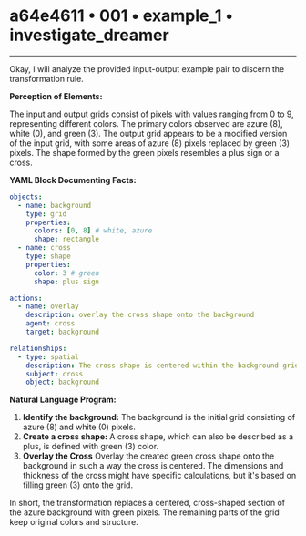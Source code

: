 # a64e4611 • 001 • example_1 • investigate_dreamer

---
Okay, I will analyze the provided input-output example pair to discern the transformation rule.

**Perception of Elements:**

The input and output grids consist of pixels with values ranging from 0 to 9, representing different colors. The primary colors observed are azure (8), white (0), and green (3). The output grid appears to be a modified version of the input grid, with some areas of azure (8) pixels replaced by green (3) pixels. The shape formed by the green pixels resembles a plus sign or a cross.

**YAML Block Documenting Facts:**



```yaml
objects:
  - name: background
    type: grid
    properties:
      colors: [0, 8] # white, azure
      shape: rectangle
  - name: cross
    type: shape
    properties:
      color: 3 # green
      shape: plus sign

actions:
  - name: overlay
    description: overlay the cross shape onto the background
    agent: cross
    target: background

relationships:
  - type: spatial
    description: The cross shape is centered within the background grid.
    subject: cross
    object: background
```



**Natural Language Program:**

1.  **Identify the background:** The background is the initial grid consisting of azure (8) and white (0) pixels.
2.  **Create a cross shape:** A cross shape, which can also be described as a plus, is defined with green (3) color.
3. **Overlay the Cross** Overlay the created green cross shape onto the background in such a way the cross is centered. The dimensions and thickness of the cross might have specific calculations, but it's based on filling green (3) onto the grid.

In short, the transformation replaces a centered, cross-shaped section of the azure background with green pixels. The remaining parts of the grid keep original colors and structure.

